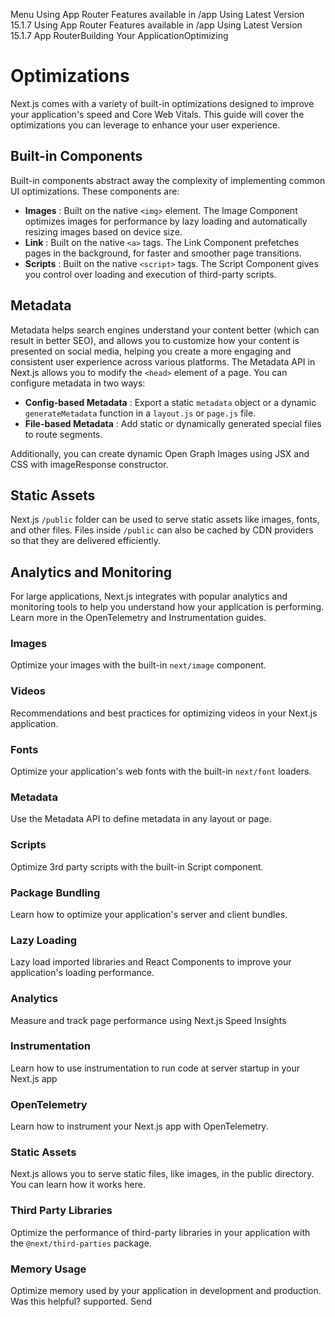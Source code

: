 Menu
Using App Router
Features available in /app
Using Latest Version
15.1.7
Using App Router
Features available in /app
Using Latest Version
15.1.7
App RouterBuilding Your ApplicationOptimizing
# Optimizations
Next.js comes with a variety of built-in optimizations designed to improve your application's speed and Core Web Vitals. This guide will cover the optimizations you can leverage to enhance your user experience.
## Built-in Components
Built-in components abstract away the complexity of implementing common UI optimizations. These components are:
  * **Images** : Built on the native `<img>` element. The Image Component optimizes images for performance by lazy loading and automatically resizing images based on device size.
  * **Link** : Built on the native `<a>` tags. The Link Component prefetches pages in the background, for faster and smoother page transitions.
  * **Scripts** : Built on the native `<script>` tags. The Script Component gives you control over loading and execution of third-party scripts.


## Metadata
Metadata helps search engines understand your content better (which can result in better SEO), and allows you to customize how your content is presented on social media, helping you create a more engaging and consistent user experience across various platforms.
The Metadata API in Next.js allows you to modify the `<head>` element of a page. You can configure metadata in two ways:
  * **Config-based Metadata** : Export a static `metadata` object or a dynamic `generateMetadata` function in a `layout.js` or `page.js` file.
  * **File-based Metadata** : Add static or dynamically generated special files to route segments.


Additionally, you can create dynamic Open Graph Images using JSX and CSS with imageResponse constructor.
## Static Assets
Next.js `/public` folder can be used to serve static assets like images, fonts, and other files. Files inside `/public` can also be cached by CDN providers so that they are delivered efficiently.
## Analytics and Monitoring
For large applications, Next.js integrates with popular analytics and monitoring tools to help you understand how your application is performing. Learn more in the OpenTelemetry and Instrumentation guides.
### Images
Optimize your images with the built-in `next/image` component.
### Videos
Recommendations and best practices for optimizing videos in your Next.js application.
### Fonts
Optimize your application's web fonts with the built-in `next/font` loaders.
### Metadata
Use the Metadata API to define metadata in any layout or page.
### Scripts
Optimize 3rd party scripts with the built-in Script component.
### Package Bundling
Learn how to optimize your application's server and client bundles.
### Lazy Loading
Lazy load imported libraries and React Components to improve your application's loading performance.
### Analytics
Measure and track page performance using Next.js Speed Insights
### Instrumentation
Learn how to use instrumentation to run code at server startup in your Next.js app
### OpenTelemetry
Learn how to instrument your Next.js app with OpenTelemetry.
### Static Assets
Next.js allows you to serve static files, like images, in the public directory. You can learn how it works here.
### Third Party Libraries
Optimize the performance of third-party libraries in your application with the `@next/third-parties` package.
### Memory Usage
Optimize memory used by your application in development and production.
Was this helpful?
supported.
Send
